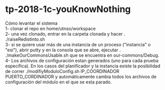 # tp-2018-1c-youKnowNothing

Cómo levantar el sistema<br />
1- clonar el repo en home/utnso/workspace<br />
2- una vez clonado, entrar en la carpeta clonada y hacer . ./raiseRedistinto.sh<br />
3- si se quiere usar más de una instancia de un proceso ("instancia" o "esi"), abrir putty y en la consola que se abre, ejecutar . ./makeOurCommonsUsable.sh que se encuentra en our-commons/Debug.<br />
4- Los archivos de configuración estan generados (uno para cada prueba específica). En los casos del planificador y la instancia existe la posibilidad de correr ./modifiyModuloConfig.sh IP_COORDINADOR PUERTO_CORDINADOR y automáticamente cambia todos los archivos de configuración del módulo en el que se esta parado.<br />
